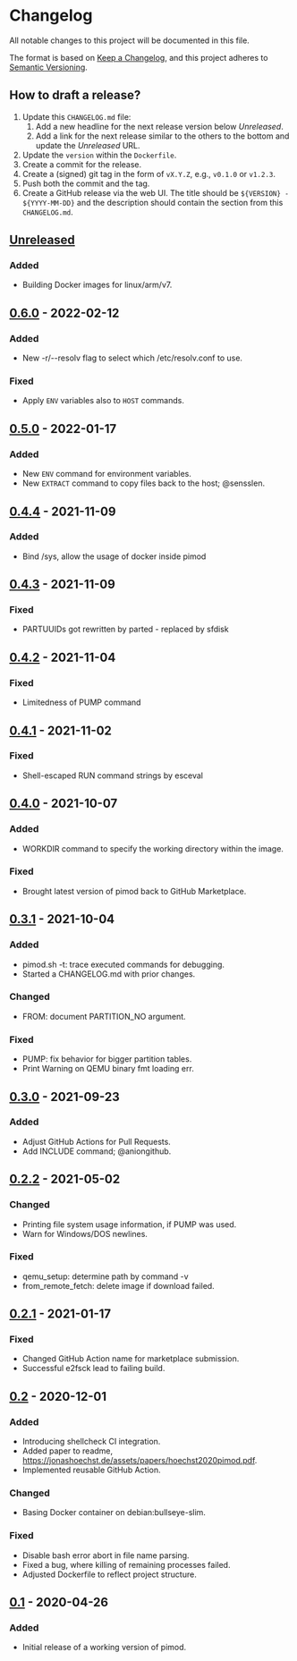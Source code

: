 # Changelog
All notable changes to this project will be documented in this file.

The format is based on [Keep a Changelog](https://keepachangelog.com/en/1.0.0/),
and this project adheres to [Semantic Versioning](https://semver.org/spec/v2.0.0.html).

## How to draft a release?
1. Update this `CHANGELOG.md` file:
    1. Add a new headline for the next release version below _Unreleased_.
    2. Add a link for the next release similar to the others to the bottom and update the _Unreleased_ URL.
2. Update the `version` within the `Dockerfile`.
3. Create a commit for the release.
4. Create a (signed) git tag in the form of `vX.Y.Z`, e.g., `v0.1.0` or `v1.2.3`.
5. Push both the commit and the tag.
6. Create a GitHub release via the web UI.
   The title should be `${VERSION} - ${YYYY-MM-DD}` and the description should contain the section from this `CHANGELOG.md`.

## [Unreleased]
### Added
- Building Docker images for linux/arm/v7.

## [0.6.0] - 2022-02-12
### Added
- New -r/--resolv flag to select which /etc/resolv.conf to use.

### Fixed
- Apply `ENV` variables also to `HOST` commands.

## [0.5.0] - 2022-01-17
### Added
- New `ENV` command for environment variables.
- New `EXTRACT` command to copy files back to the host; @sensslen.

## [0.4.4] - 2021-11-09
### Added
- Bind /sys, allow the usage of docker inside pimod

## [0.4.3] - 2021-11-09
### Fixed
- PARTUUIDs got rewritten by parted - replaced by sfdisk

## [0.4.2] - 2021-11-04
### Fixed
- Limitedness of PUMP command

## [0.4.1] - 2021-11-02
### Fixed
- Shell-escaped RUN command strings by esceval

## [0.4.0] - 2021-10-07
### Added
- WORKDIR command to specify the working directory within the image.

### Fixed
- Brought latest version of pimod back to GitHub Marketplace.

## [0.3.1] - 2021-10-04
### Added
- pimod.sh -t: trace executed commands for debugging.
- Started a CHANGELOG.md with prior changes.

### Changed
- FROM: document PARTITION_NO argument.

### Fixed
- PUMP: fix behavior for bigger partition tables.
- Print Warning on QEMU binary fmt loading err.

## [0.3.0] - 2021-09-23
### Added
- Adjust GitHub Actions for Pull Requests.
- Add INCLUDE command; @aniongithub.

## [0.2.2] - 2021-05-02
### Changed
- Printing file system usage information, if PUMP was used.
- Warn for Windows/DOS newlines.

### Fixed
- qemu_setup: determine path by command -v
- from_remote_fetch: delete image if download failed.

## [0.2.1] - 2021-01-17
### Fixed
- Changed GitHub Action name for marketplace submission.
- Successful e2fsck lead to failing build.

## [0.2] - 2020-12-01
### Added
- Introducing shellcheck CI integration.
- Added paper to readme, <https://jonashoechst.de/assets/papers/hoechst2020pimod.pdf>.
- Implemented reusable GitHub Action.

### Changed
- Basing Docker container on debian:bullseye-slim.

### Fixed
- Disable bash error abort in file name parsing.
- Fixed a bug, where killing of remaining processes failed.
- Adjusted Dockerfile to reflect project structure.

## [0.1] - 2020-04-26
### Added
- Initial release of a working version of pimod.

[Unreleased]: https://github.com/Nature40/pimod/compare/v0.6.0...HEAD
[0.6.0]: https://github.com/Nature40/pimod/compare/v0.5.0...v0.6.0
[0.5.0]: https://github.com/Nature40/pimod/compare/v0.4.4...v0.5.0
[0.4.4]: https://github.com/Nature40/pimod/compare/v0.4.3...v0.4.4
[0.4.3]: https://github.com/Nature40/pimod/compare/v0.4.2...v0.4.3
[0.4.2]: https://github.com/Nature40/pimod/compare/v0.4.1...v0.4.2
[0.4.1]: https://github.com/Nature40/pimod/compare/v0.4.0...v0.4.1
[0.4.0]: https://github.com/Nature40/pimod/compare/v0.3.1...v0.4.0
[0.3.1]: https://github.com/Nature40/pimod/compare/v0.3.0...v0.3.1
[0.3.0]: https://github.com/Nature40/pimod/compare/v0.2.2...v0.3.0
[0.2.2]: https://github.com/Nature40/pimod/compare/v0.2.1...v0.2.2
[0.2.1]: https://github.com/Nature40/pimod/compare/v0.2...v0.2.1
[0.2]: https://github.com/Nature40/pimod/compare/v0.1...v0.2
[0.1]: https://github.com/Nature40/pimod/releases/tag/v0.1
